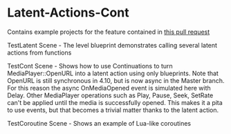 # Latent-Actions-Cont
Contains example projects for the feature contained in [this pull request](https://github.com/EpicGames/UnrealEngine/pull/1752)

TestLatent Scene - The level blueprint demonstrates calling several latent actions from functions
  
TestCont Scene - Shows how to use Continuations to turn MediaPlayer::OpenURL into a latent action using only blueprints. Note that OpenURL is still synchronous in 4.10, but is now async in the Master branch. For this reason the async OnMediaOpened event is simulated here with Delay. Other MediaPlayer operations such as Play, Pause, Seek, SetRate can't be applied until the media is successfully opened. This makes it a pita to use events, but that becomes a trivial matter thanks to the latent action.

TestCoroutine Scene - Shows an example of Lua-like coroutines

